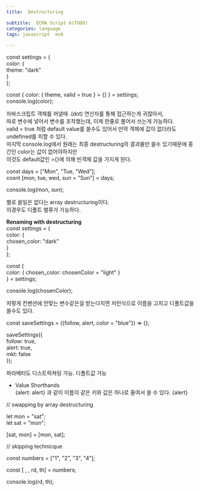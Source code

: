 ```yaml
---
title:  Destructuring

subtitle:  ECMA Script 6(TODO)
categories: language 
tags: javascript  es6
 
---
```


  
  
   
const settings = {  
  color: {  
    theme: "dark"  
  }  
};  
  
const { color: { theme, valid = true } = {} } = settings;  
console.log(color);  
  
  
자바스크립트 객체를 꺼낼때 .(dot) 연산자를 통해 접근하는게 귀찮아서,  
따로 변수에 넣어서 변수를 조작했는데, 이제 한줄로 풀어서 쓰는게 가능하다.  
valid = true 처럼 default value를 쓸수도 있어서 만약 객체에 값이 없더라도 undefined를 피할 수 있다.  
마지막 console.log에서 원래는 최종 destructuring의 결과물만 쓸수 있기때문에 중간인 color는 값이 없어야하지만  
이것도 default값인 ={}에 의해 빈객체 값을 가지게 된다.  
  
const days = ["Mon", "Tue, "Wed"];  
cosnt [mon, tue, wed, sun = "Sun"] = days;  
  
console.log(mon, sun);  
  
별로 쓸일은 없다는 array destructuring이다.  
이경우도 디폴트 밸류가 가능하다.  
  
**Renaming with destructuring**  
const settings = {  
  color: {  
    chosen_color: "dark"  
  }  
};  
  
const {  
  color: { chosen_color: chosenColor = "light" }  
} = settings;  
  
console.log(chosenColor);  
  
저렇게 컨벤션에 안맞는 변수같은걸 받는다치면 저런식으로 이름을 고치고 디폴트값을 쓸수도 있다.  
  
  
const saveSettings = ({follow, alert, color = "blue"}) => {};  
  
saveSettings({  
  follow: true,  
  alert: true,  
  mkt: false  
});  
  
파라메터도 디스트럭쳐링 가능. 디폴트값 가능  
  
  
- Value Shorthands  
{alert: alert} 과 같이 이름이 같은 키와 값은 하나로 줄여서 쓸 수 있다. {alert}  
  
// swapping by array destructuring  
  
let mon = "sat";  
let sat = "mon";  
  
[sat, mon] = [mon, sat];  
  
  
// skipping technicque  
  
const numbers = ["1", "2", "3", "4"];  
  
const [ , , rd, th] = numbers;  
  
console.log(rd, th);  
  
  
   
